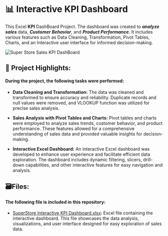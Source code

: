 # 📊 Interactive KPI Dashboard


This Excel **KPI** DashBoard Project. The dashboard was created to ***analyze sales*** data, ***Customer Behavior***, and ***Product Performance***. It includes various features such as Data Cleaning, Transformation, Pivot Tables, Charts, and an Interactive user interface for informed decision-making.



![Super Store Sales KPI DashBoard](https://github.com/user-attachments/assets/22074b3b-e16d-4a8e-b2b0-da594ead3a29)

## 📝 Project Highlights:

#### During the project, the following tasks were performed:

 - **Data Cleaning and Transformation:** The data was cleaned and transformed to ensure accuracy and reliability. Duplicate records and null values were removed, and VLOOKUP function was utilized for precise sales analysis.

 - **Sales Analysis with Pivot Tables and Charts:** Pivot tables and charts were employed to analyze sales trends, customer behavior, and product performance. These features allowed for a comprehensive understanding of sales data and             provided valuable insights for decision-making.

 - **Interactive Excel Dashboard:** An interactive Excel dashboard was developed to enhance user experience and facilitate efficient data exploration. The dashboard includes dynamic filtering, slicers, drill-down capabilities, and other          interactive features for easy navigation and analysis.

## 🗃️Files:

#### The following file is included in this repository:

- [SuperStore Interactive KPI Dashboard.xlsx](https://github.com/anandshaw123/Superstore-KPI-Dashboard/blob/main/Super%20Store%20Interactive%20KPI%20Dashboard.xlsx): Excel file containing the interactive dashboard. This file showcases the data analysis, visualizations, and user interface designed for easy exploration of sales data.





